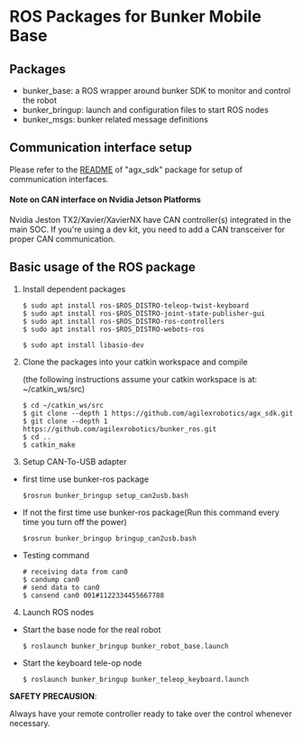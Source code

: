 # ROS Packages for Bunker Mobile Base

## Packages

* bunker_base: a ROS wrapper around bunker SDK to monitor and control the robot
* bunker_bringup: launch and configuration files to start ROS nodes
* bunker_msgs: bunker related message definitions

## Communication interface setup

Please refer to the [README](https://github.com/agilexrobotics/agx_sdk#hardware-interface) of "agx_sdk" package for setup of communication interfaces.

#### Note on CAN interface on Nvidia Jetson Platforms

Nvidia Jeston TX2/Xavier/XavierNX have CAN controller(s) integrated in the main SOC. If you're using a dev kit, you need to add a CAN transceiver for proper CAN communication.

## Basic usage of the ROS package

1. Install dependent packages

    ```
    $ sudo apt install ros-$ROS_DISTRO-teleop-twist-keyboard
    $ sudo apt install ros-$ROS_DISTRO-joint-state-publisher-gui
    $ sudo apt install ros-$ROS_DISTRO-ros-controllers
    $ sudo apt install ros-$ROS_DISTRO-webots-ros
    ```
    ```
    $ sudo apt install libasio-dev
    ```

2. Clone the packages into your catkin workspace and compile

    (the following instructions assume your catkin workspace is at: ~/catkin_ws/src)

    ```
    $ cd ~/catkin_ws/src
    $ git clone --depth 1 https://github.com/agilexrobotics/agx_sdk.git
    $ git clone --depth 1 https://github.com/agilexrobotics/bunker_ros.git
    $ cd ..
    $ catkin_make
    ```

3. Setup CAN-To-USB adapter
* first time use bunker-ros package
    ```
    $rosrun bunker_bringup setup_can2usb.bash
    ```
* If not the first time use bunker-ros package(Run this command every time you turn off the power)
    ```
    $rosrun bunker_bringup bringup_can2usb.bash
    ```
* Testing command
    ```
    # receiving data from can0
    $ candump can0
    # send data to can0
    $ cansend can0 001#1122334455667788
    ```
4. Launch ROS nodes

* Start the base node for the real robot

    ```
    $ roslaunch bunker_bringup bunker_robot_base.launch
    ```

* Start the keyboard tele-op node

    ```
    $ roslaunch bunker_bringup bunker_teleop_keyboard.launch
    ```


**SAFETY PRECAUSION**:

Always have your remote controller ready to take over the control whenever necessary.

